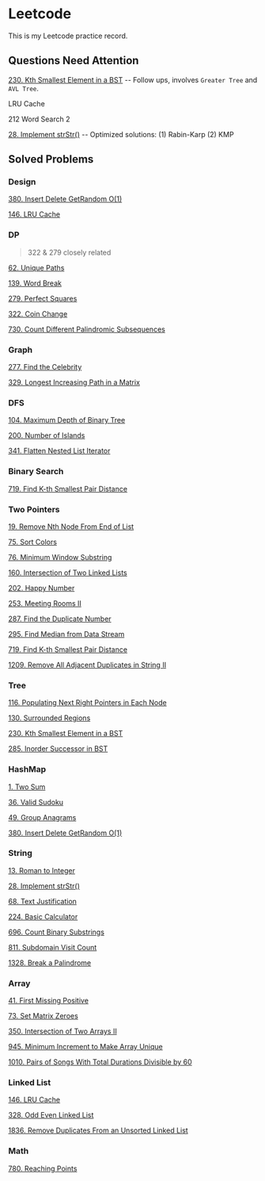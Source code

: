 # Leetcode 
This is my Leetcode practice record.  



## Questions Need Attention

[230. Kth Smallest Element in a BST](https://github.com/Tianhao-Li/Leetcode/blob/main/Tree/230.%20Kth%20Smallest%20Element%20in%20a%20BST.md) -- Follow ups, involves `Greater Tree` and `AVL Tree`.

LRU Cache

212 Word Search 2

[28. Implement strStr()](https://github.com/Tianhao-Li/Leetcode/blob/main/String/28.%20Implement%20strStr().md) -- Optimized solutions: (1) Rabin-Karp (2) KMP



## Solved Problems

### Design

[380. Insert Delete GetRandom O(1)](https://github.com/Tianhao-Li/Leetcode/blob/main/HashMap/380.%20Insert%20Delete%20GetRandom%20O(1).md)

[146. LRU Cache](https://github.com/Tianhao-Li/Leetcode/blob/main/Linked%20List/146.%20LRU%20Cache.md)



### DP

>  322 & 279 closely related

[62. Unique Paths](https://github.com/Tianhao-Li/Leetcode/blob/main/DP/62.%20Unique%20Paths.md)

[139. Word Break](https://github.com/Tianhao-Li/Leetcode/blob/main/DP/139.%20Word%20Break.md)

[279. Perfect Squares](https://github.com/Tianhao-Li/Leetcode/blob/main/DP/279.%20Perfect%20Squares.md)

[322. Coin Change](https://github.com/Tianhao-Li/Leetcode/blob/main/DP/322.%20Coin%20Change.md)

[730. Count Different Palindromic Subsequences](https://github.com/Tianhao-Li/Leetcode/blob/main/DP/730.%20Count%20Different%20Palindromic%20Subsequences.md)



### Graph

[277. Find the Celebrity](https://github.com/Tianhao-Li/Leetcode/blob/main/Graph/277.%20Find%20the%20Celebrity.md)

[329. Longest Increasing Path in a Matrix](https://github.com/Tianhao-Li/Leetcode/blob/main/Graph/329.%20Longest%20Increasing%20Path%20in%20a%20Matrix.md)



### DFS

[104. Maximum Depth of Binary Tree](https://github.com/Tianhao-Li/Leetcode/blob/main/DFS/104.%20Maximum%20Depth%20of%20Binary%20Tree.md)

[200. Number of Islands](https://github.com/Tianhao-Li/Leetcode/blob/main/DFS/200.%20Number%20of%20Islands.md)

[341. Flatten Nested List Iterator](https://github.com/Tianhao-Li/Leetcode/blob/main/DFS/341.%20Flatten%20Nested%20List%20Iterator.md)



### Binary Search

[719. Find K-th Smallest Pair Distance](https://github.com/Tianhao-Li/Leetcode/blob/main/Binary%20Search/719.%20Find%20K-th%20Smallest%20Pair%20Distance.md)



### Two Pointers

[19. Remove Nth Node From End of List](https://github.com/Tianhao-Li/Leetcode/blob/main/Two%20Pointers/19.%20Remove%20Nth%20Node%20From%20End%20of%20List.md)

[75. Sort Colors](https://github.com/Tianhao-Li/Leetcode/blob/main/Two%20Pointers/75.%20Sort%20Colors.md)

[76. Minimum Window Substring](https://github.com/Tianhao-Li/Leetcode/blob/main/Two%20Pointers/76.%20Minimum%20Window%20Substring.md)

[160. Intersection of Two Linked Lists](https://github.com/Tianhao-Li/Leetcode/blob/main/Two%20Pointers/160.%20Intersection%20of%20Two%20Linked%20Lists.md)

[202. Happy Number](https://github.com/Tianhao-Li/Leetcode/blob/main/Two%20Pointers/202.%20Happy%20Number.md)

[253. Meeting Rooms II](https://github.com/Tianhao-Li/Leetcode/blob/main/Two%20Pointers/253.%20Meeting%20Rooms%20II.md)

[287. Find the Duplicate Number](https://github.com/Tianhao-Li/Leetcode/blob/main/Two%20Pointers/287.%20Find%20the%20Duplicate%20Number.md)

[295. Find Median from Data Stream](https://github.com/Tianhao-Li/Leetcode/blob/main/Two%20Pointers/295.%20Find%20Median%20from%20Data%20Stream.md)

[719. Find K-th Smallest Pair Distance](https://github.com/Tianhao-Li/Leetcode/blob/main/Binary%20Search/719.%20Find%20K-th%20Smallest%20Pair%20Distance.md)

[1209. Remove All Adjacent Duplicates in String II](https://github.com/Tianhao-Li/Leetcode/blob/main/Two%20Pointers/1209.%20Remove%20All%20Adjacent%20Duplicates%20in%20String%20II.md)



### Tree

[116. Populating Next Right Pointers in Each Node](https://github.com/Tianhao-Li/Leetcode/blob/main/Tree/116.%20Populating%20Next%20Right%20Pointers%20in%20Each%20Node.md)

[130. Surrounded Regions](https://github.com/Tianhao-Li/Leetcode/blob/main/DFS/130.%20Surrounded%20Regions.md)

[230. Kth Smallest Element in a BST](https://github.com/Tianhao-Li/Leetcode/blob/main/Tree/230.%20Kth%20Smallest%20Element%20in%20a%20BST.md)

[285. Inorder Successor in BST](https://github.com/Tianhao-Li/Leetcode/blob/main/Tree/285.%20Inorder%20Successor%20in%20BST.md)



### HashMap

[1. Two Sum](https://github.com/Tianhao-Li/Leetcode/blob/main/HashMap/1.%20Two%20Sum.md)

[36. Valid Sudoku](https://github.com/Tianhao-Li/Leetcode/blob/main/HashMap/36.%20Valid%20Sudoku.md)

[49. Group Anagrams](https://github.com/Tianhao-Li/Leetcode/blob/main/HashMap/49.%20Group%20Anagrams.md)

[380. Insert Delete GetRandom O(1)](https://github.com/Tianhao-Li/Leetcode/blob/main/HashMap/380.%20Insert%20Delete%20GetRandom%20O(1).md)



### **String**

[13. Roman to Integer](https://github.com/Tianhao-Li/Leetcode/blob/main/String/13.%20Roman%20to%20Integer.md)

[28. Implement strStr()](https://github.com/Tianhao-Li/Leetcode/blob/main/String/28.%20Implement%20strStr().md)

[68. Text Justification](https://github.com/Tianhao-Li/Leetcode/blob/main/String/68.%20Text%20Justification.md)

[224. Basic Calculator]()

[696. Count Binary Substrings](https://github.com/Tianhao-Li/Leetcode/blob/main/String/696.%20Count%20Binary%20Substrings.md)

[811. Subdomain Visit Count](https://github.com/Tianhao-Li/Leetcode/blob/main/String/811.%20Subdomain%20Visit%20Count.md)

[1328. Break a Palindrome](https://github.com/Tianhao-Li/Leetcode/blob/main/String/1328.%20Break%20a%20Palindrome.md)



### Array

[41. First Missing Positive](https://github.com/Tianhao-Li/Leetcode/blob/main/Array/41.%20First%20Missing%20Positive.md)

[73. Set Matrix Zeroes](https://github.com/Tianhao-Li/Leetcode/blob/main/Array/73.%20Set%20Matrix%20Zeroes.md)

[350. Intersection of Two Arrays II](https://github.com/Tianhao-Li/Leetcode/blob/main/Array/350.%20Intersection%20of%20Two%20Arrays%20II.md)

[945. Minimum Increment to Make Array Unique](https://github.com/Tianhao-Li/Leetcode/blob/main/Array/945.%20Minimum%20Increment%20to%20Make%20Array%20Unique.md)

[1010. Pairs of Songs With Total Durations Divisible by 60](https://github.com/Tianhao-Li/Leetcode/blob/main/Array/1010.%20Pairs%20of%20Songs%20With%20Total%20Durations%20Divisible%20by%2060.md)



### Linked List

[146. LRU Cache](https://github.com/Tianhao-Li/Leetcode/blob/main/Linked%20List/146.%20LRU%20Cache.md)

[328. Odd Even Linked List](https://github.com/Tianhao-Li/Leetcode/blob/main/Linked%20List/328.%20Odd%20Even%20Linked%20List.md)

[1836. Remove Duplicates From an Unsorted Linked List](https://github.com/Tianhao-Li/Leetcode/blob/main/Linked%20List/1836.%20Remove%20Duplicates%20From%20an%20Unsorted%20Linked%20List.md)



### Math

[780. Reaching Points](https://github.com/Tianhao-Li/Leetcode/blob/main/Math/780.%20Reaching%20Points.md)
